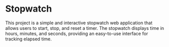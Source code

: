 # Stopwatch
This project is a simple and interactive stopwatch web application that allows users to start, stop, and reset a timer. The stopwatch displays time in hours, minutes, and seconds, providing an easy-to-use interface for tracking elapsed time.
